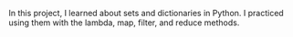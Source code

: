 In this project, I learned about sets and dictionaries in Python. I practiced using them with the lambda, map, filter, and reduce methods.
